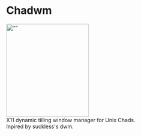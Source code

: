 # Chadwm
<img src="https://tenor.com/view/gigachad-chad-gif-20773266" width="220" height="247" alt= “”>
<br>
X11 dynamic tilling window manager for Unix Chads.<br />
Inpired by suckless's dwm.
